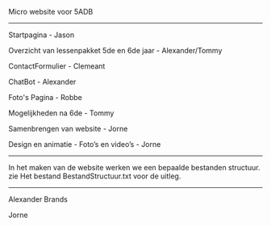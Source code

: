 Micro website voor 5ADB

----------------------------------------------------------------------

Startpagina - Jason

Overzicht van lessenpakket 5de en 6de jaar - Alexander/Tommy

ContactFormulier - Clemeant

ChatBot - Alexander

Foto's Pagina - Robbe

Mogelijkheden na 6de - Tommy

Samenbrengen van website - Jorne

Design en animatie - 
Foto’s en video’s - Jorne

----------------------------------------------------------------------

In het maken van de website werken we een bepaalde bestanden structuur.
zie Het bestand BestandStructuur.txt voor de uitleg.

----------------------------------------------------------------------

Alexander Brands

Jorne
